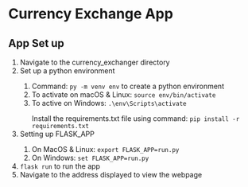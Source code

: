 # Currency Exchange App

## App Set up 

<ol>
	<li>Navigate to the currency_exchanger directory</li>
	<li>Set up a python environment</li>
	<ol>
		<li>Command: <code>py -m venv env</code> to create a python environment</li>
	 	<li>To activate on macOS & Linux: <code>source env/bin/activate</code></li>
	 	<li>To active on Windows: <code>.\env\Scripts\activate</code></li>
	</ol>
	<ol>Install the requirements.txt file using command: <code>pip install -r requirements.txt</code></ol>
	<li>Setting up FLASK_APP</li>
	<ol>
		<li>On MacOS & Linux: <code>export FLASK_APP=run.py</code></li>
		<li>On Windows: <code>set FLASK_APP=run.py</code></li>
	</ol>
	<li><code>flask run</code> to run the app</li>
	<li>Navigate to the address displayed to view the webpage</li>
</ol>